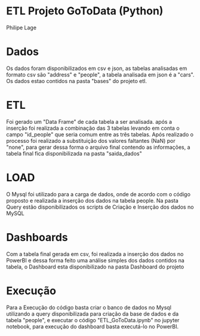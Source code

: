 # ETL Projeto GoToData (Python)

Philipe Lage

# Dados

Os dados foram disponibilizados em csv e json, as tabelas analisadas em formato csv são "address" e "people", a tabela analisada em json é a "cars". Os dados estao contidos na pasta "bases" do projeto etl.

# ETL

Foi gerado um "Data Frame" de cada tabela a ser analisada. após a inserção foi realizada a combinação das 3 tabelas levando em conta o campo "id_people" que seria comum entre as três tabelas. Após realizado o processo foi realizado a substituição dos valores faltantes (NaN) por "none", para gerar dessa forma o arquivo final contendo as informações, a tabela final fica disponibilizada na pasta "saida_dados"

# LOAD

O Mysql foi utilizado para a carga de dados, onde de acordo com o código proposto  e realizada a inserção dos dados na tabela people. Na pasta Query estão disponibilizados os scripts de Criação e Inserção dos dados no MySQL

# Dashboards

Com a tabela final gerada em csv, foi realizada a inserção dos dados no PowerBI e dessa forma feito uma análise simples dos dados contidos na tabela, o Dashboard esta disponibilizado na pasta Dashboard do projeto

# Execução

Para a Execução do código basta criar o banco de dados no Mysql utilizando a query disponibilizada para criação da base de dados e da tabela "people", e executar o código "ETL_GoToData.ipynb" no jupyter notebook, para execução do dashboard basta executá-lo no PowerBI.
